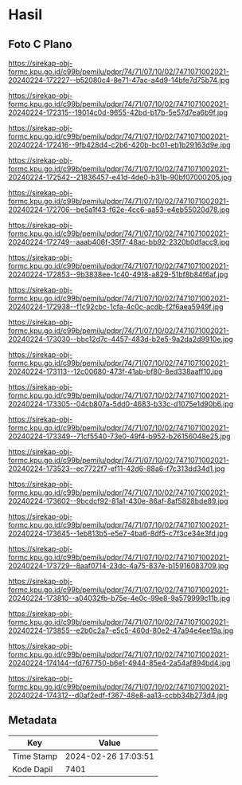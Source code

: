 # Hasil

## Foto C Plano

https://sirekap-obj-formc.kpu.go.id/c99b/pemilu/pdpr/74/71/07/10/02/7471071002021-20240224-172227--b52080c4-8e71-47ac-a4d9-14bfe7d75b74.jpg

https://sirekap-obj-formc.kpu.go.id/c99b/pemilu/pdpr/74/71/07/10/02/7471071002021-20240224-172315--19014c0d-9655-42bd-b17b-5e57d7ea6b9f.jpg

https://sirekap-obj-formc.kpu.go.id/c99b/pemilu/pdpr/74/71/07/10/02/7471071002021-20240224-172416--9fb428d4-c2b6-420b-bc01-eb1b29163d9e.jpg

https://sirekap-obj-formc.kpu.go.id/c99b/pemilu/pdpr/74/71/07/10/02/7471071002021-20240224-172542--21836457-e41d-4de0-b31b-90bf07000205.jpg

https://sirekap-obj-formc.kpu.go.id/c99b/pemilu/pdpr/74/71/07/10/02/7471071002021-20240224-172706--be5a1f43-f62e-4cc6-aa53-e4eb55020d78.jpg

https://sirekap-obj-formc.kpu.go.id/c99b/pemilu/pdpr/74/71/07/10/02/7471071002021-20240224-172749--aaab406f-35f7-48ac-bb92-2320b0dfacc9.jpg

https://sirekap-obj-formc.kpu.go.id/c99b/pemilu/pdpr/74/71/07/10/02/7471071002021-20240224-172853--9b3838ee-1c40-4918-a829-51bf8b84f6af.jpg

https://sirekap-obj-formc.kpu.go.id/c99b/pemilu/pdpr/74/71/07/10/02/7471071002021-20240224-172938--f1c92cbc-1cfa-4c0c-acdb-f2f6aea5949f.jpg

https://sirekap-obj-formc.kpu.go.id/c99b/pemilu/pdpr/74/71/07/10/02/7471071002021-20240224-173030--bbc12d7c-4457-483d-b2e5-9a2da2d9910e.jpg

https://sirekap-obj-formc.kpu.go.id/c99b/pemilu/pdpr/74/71/07/10/02/7471071002021-20240224-173113--12c00680-473f-41ab-bf80-8ed338aaff10.jpg

https://sirekap-obj-formc.kpu.go.id/c99b/pemilu/pdpr/74/71/07/10/02/7471071002021-20240224-173305--04cb807a-5dd0-4683-b33c-d1075e1d90b6.jpg

https://sirekap-obj-formc.kpu.go.id/c99b/pemilu/pdpr/74/71/07/10/02/7471071002021-20240224-173349--71cf5540-73e0-49f4-b952-b26156048e25.jpg

https://sirekap-obj-formc.kpu.go.id/c99b/pemilu/pdpr/74/71/07/10/02/7471071002021-20240224-173523--ec7722f7-ef11-42d6-88a6-f7c313dd34d1.jpg

https://sirekap-obj-formc.kpu.go.id/c99b/pemilu/pdpr/74/71/07/10/02/7471071002021-20240224-173602--9bcdcf92-81a1-430e-86af-8af5828bde89.jpg

https://sirekap-obj-formc.kpu.go.id/c99b/pemilu/pdpr/74/71/07/10/02/7471071002021-20240224-173645--1eb813b5-e5e7-4ba6-8df5-c7f3ce34e3fd.jpg

https://sirekap-obj-formc.kpu.go.id/c99b/pemilu/pdpr/74/71/07/10/02/7471071002021-20240224-173729--8aaf0714-23dc-4a75-837e-b15916083709.jpg

https://sirekap-obj-formc.kpu.go.id/c99b/pemilu/pdpr/74/71/07/10/02/7471071002021-20240224-173810--a04032fb-b75e-4e0c-99e8-9a579999c11b.jpg

https://sirekap-obj-formc.kpu.go.id/c99b/pemilu/pdpr/74/71/07/10/02/7471071002021-20240224-173855--e2b0c2a7-e5c5-460d-80e2-47a94e4ee19a.jpg

https://sirekap-obj-formc.kpu.go.id/c99b/pemilu/pdpr/74/71/07/10/02/7471071002021-20240224-174144--fd767750-b6e1-4944-85e4-2a54af894bd4.jpg

https://sirekap-obj-formc.kpu.go.id/c99b/pemilu/pdpr/74/71/07/10/02/7471071002021-20240224-174312--d0af2edf-f367-48e8-aa13-ccbb34b273d4.jpg


## Metadata

| Key        | Value               |
| ---------- | ------------------- |
| Time Stamp | 2024-02-26 17:03:51 |
| Kode Dapil | 7401                |



